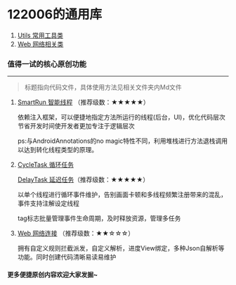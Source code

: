 122006的通用库
===============
1. [Utils 常用工具类](Utils/README.md)
2. [Web 网络相关类](web/README.md)


### 值得一试的核心原创功能
******
  >标题指向代码文件，具体使用方法见相关文件夹内Md文件

1. [SmartRun 智能线程](Utils/SmartRun.java) （推荐级数：★★★★★）

    依赖注入框架，可以便捷地指定方法所运行的线程(后台，UI)，优化代码层次节省开发时间使开发者更加专注于逻辑层次

    ps:与AndroidAnnotations的no magic特性不同，利用堆栈进行方法退栈调用以达到转化线程类型的原理。

2. [CycleTask 循环任务](Utils/CycleTask.java)


   [DelayTask 延迟任务](Utils/DelayTask.java)（推荐级数：★★★★★）


   以单个线程进行循环事件维护，告别画面卡顿和多线程频繁注册带来的混乱，事件支持注解设定线程

   tag标志批量管理事件生命周期，及时释放资源，管理多任务

3. [Web 网络连接](web/Web.java) （推荐级数：★★☆☆☆）

    拥有自定义规则拦截派发，自定义解析，进度View绑定，多种Json自解析等功能。同时创建代码清晰易读易维护


#### 更多便捷原创内容欢迎大家发掘~